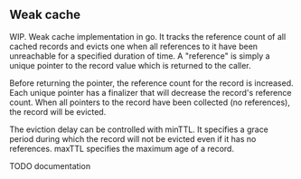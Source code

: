## Weak cache

WIP. Weak cache implementation in go. It tracks the reference count of all cached records and evicts one when all references to it have been unreachable for a specified duration of time. A "reference" is simply a unique pointer to the record value which is returned to the caller.

Before returning the pointer, the reference count for the record is increased. Each unique pointer has a finalizer that will decrease the record's reference count. When all pointers to the record have been collected (no references), the record will be evicted.

The eviction delay can be controlled with minTTL. It specifies a grace period during which the record will not be evicted even if it has no references. maxTTL specifies the maximum age of a record.


TODO documentation

